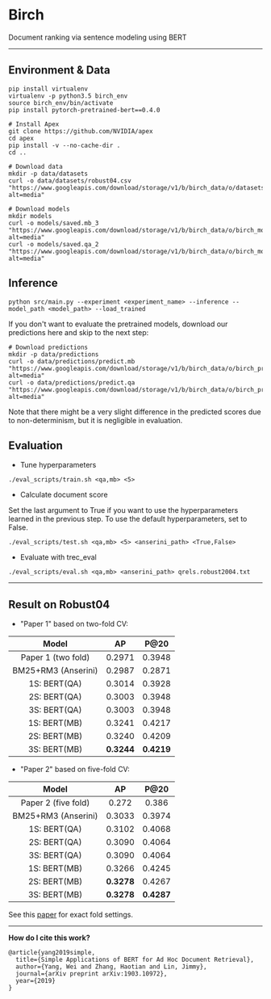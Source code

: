  # Birch
 
 Document ranking via sentence modeling using BERT

 ---
<!--## Extract Data

- Core17: `python core_cv.py --collection core17 --index_path /tuna1/indexes/lucene-index.core17.pos+docvectors+rawdocs --output_path core17_sents.txt`
- Core18: `python core_cv.py --collection core18 --index_path /tuna1/indexes/lucene-index.core18.pos+docvectors+rawdocs --output_path core18_sents.txt` -->

## Environment & Data

```
pip install virtualenv
virtualenv -p python3.5 birch_env
source birch_env/bin/activate
pip install pytorch-pretrained-bert==0.4.0

# Install Apex
git clone https://github.com/NVIDIA/apex
cd apex
pip install -v --no-cache-dir .
cd ..

# Download data
mkdir -p data/datasets
curl -o data/datasets/robust04.csv "https://www.googleapis.com/download/storage/v1/b/birch_data/o/datasets%2Frobust04_test.csv?alt=media"

# Download models
mkdir models
curl -o models/saved.mb_3 "https://www.googleapis.com/download/storage/v1/b/birch_data/o/birch_models%2Fsaved.mb_3?alt=media"
curl -o models/saved.qa_2 "https://www.googleapis.com/download/storage/v1/b/birch_data/o/birch_models%2Fsaved.qa_2?alt=media"
```

## Inference

```
python src/main.py --experiment <experiment_name> --inference --model_path <model_path> --load_trained
```

If you don't want to evaluate the pretrained models, download our predictions here and skip to the next step:

```
# Download predictions
mkdir -p data/predictions
curl -o data/predictions/predict.mb "https://www.googleapis.com/download/storage/v1/b/birch_data/o/birch_predictions%2Fpredict.mb?alt=media"
curl -o data/predictions/predict.qa "https://www.googleapis.com/download/storage/v1/b/birch_data/o/birch_predictions%2Fpredict.qa?alt=media"
```

Note that there might be a very slight difference in the predicted scores due to non-determinism, but it is negligible in evaluation.

## Evaluation

- Tune hyperparameters

```
./eval_scripts/train.sh <qa,mb> <5>
```

- Calculate document score

Set the last argument to True if you want to use the hyperparameters learned in the previous step.
To use the default hyperparameters, set to False.

```
./eval_scripts/test.sh <qa,mb> <5> <anserini_path> <True,False>
```

- Evaluate with trec_eval

```./eval_scripts/eval.sh <qa,mb> <anserini_path> qrels.robust2004.txt```

---

## Result on Robust04
 
  - "Paper 1" based on two-fold CV:
 
|        Model        | AP     | P@20   |
|:-------------------:|:------:|:------:|
|  Paper 1 (two fold) | 0.2971 | 0.3948 |
| BM25+RM3 (Anserini) | 0.2987 | 0.2871 |         
|     1S: BERT(QA)    | 0.3014 | 0.3928 |         
|     2S: BERT(QA)    | 0.3003 | 0.3948 |         
|     3S: BERT(QA)    | 0.3003 | 0.3948 |         
|     1S: BERT(MB)    | 0.3241 | 0.4217 |         
|     2S: BERT(MB)    | 0.3240 | 0.4209 |         
|     3S: BERT(MB)    | **0.3244** | **0.4219** |   
 
 - "Paper 2" based on five-fold CV:
 
|        Model        | AP     | P@20   |
|:-------------------:|:------:|:------:|
| Paper 2 (five fold) |  0.272 |  0.386 |
| BM25+RM3 (Anserini) | 0.3033 | 0.3974 |         
|     1S: BERT(QA)    | 0.3102 | 0.4068 |         
|     2S: BERT(QA)    | 0.3090 | 0.4064 |         
|     3S: BERT(QA)    | 0.3090 | 0.4064 |         
|     1S: BERT(MB)    | 0.3266 | 0.4245 |         
|     2S: BERT(MB)    | **0.3278** | 0.4267 |         
|     3S: BERT(MB)    | **0.3278** | **0.4287** |         
 
 See this [paper](https://dl.acm.org/citation.cfm?id=3308781) for exact fold settings.
 
 ---

**How do I cite this work?**

```
@article{yang2019simple,
  title={Simple Applications of BERT for Ad Hoc Document Retrieval},
  author={Yang, Wei and Zhang, Haotian and Lin, Jimmy},
  journal={arXiv preprint arXiv:1903.10972},
  year={2019}
}
```
